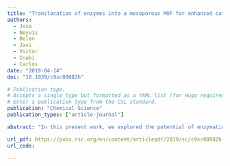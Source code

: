 ```yaml
---
title: "Translocation of enzymes into a mesoporous MOF for enhanced catalytic activity under extreme conditions"
authors:
  - Jose
  - Neyvis
  - Belen
  - Javi
  - Victor
  - Inaki
  - Carlos
date: "2019-04-14"
doi: "10.1039/c9sc00082h"

# Publication type.
# Accepts a single type but formatted as a YAML list (for Hugo requirements).
# Enter a publication type from the CSL standard.
publication: "Chemical Science"
publication_types: ["article-journal"]

abstract: "In this present work, we explored the potential of enzymatic catalysis for the chemical industry, addressing the limitations of enzymes in harsh environments and their low recyclability. We investigated the role of Metal - Organic Frameworks (MOFs) as active supports to overcome these challenges, primarily through enzyme immobilization and stabilization. Using mild heating and a non-polar medium during incubation, we induced the translocation of a small enzyme, protease, into the mesoporous MOF MIL-101(Al)-NH2. Our proteolytic tests demonstrated that protease@MIL-101(Al)-NH2 exhibits higher activity than the free enzyme under all tested conditions. Importantly, this biocomposite extends usability to extreme pH and high-temperature conditions. MOF immobilization also provided long-term stability, recyclability, and excellent compatibility with competing enzymes. We propose that this simple, one-step infiltration strategy could accelerate the discovery of new MOF-enzyme biocatalysts tailored for biotechnological applications."

url_pdf: https://pubs.rsc.org/en/content/articlepdf/2019/sc/c9sc00082h
url_code: 

---
```

